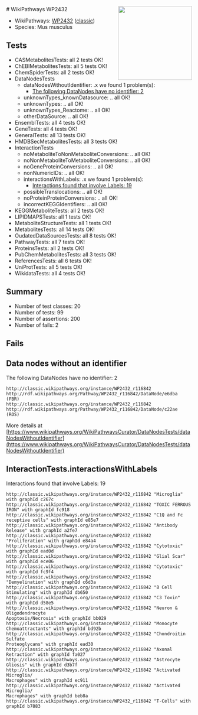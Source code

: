 <img style="float: right; width: 200px" src="https://upload.wikimedia.org/wikipedia/commons/thumb/8/83/Wplogo_with_text_500.png/640px-Wplogo_with_text_500.png" />
# WikiPathways WP2432

* WikiPathways: [WP2432](https://wikipathways.org/pathways/WP2432) ([classic](https://classic.wikipathways.org/instance/WP2432))
* Species: Mus musculus
## Tests
* CASMetabolitesTests: all 2 tests OK!
* ChEBIMetabolitesTests: all 5 tests OK!
* ChemSpiderTests: all 2 tests OK!
* DataNodesTests
    * dataNodesWithoutIdentifier: .x we found 1 problem(s):
        * [The following DataNodes have no identifier: 2](#d2d32fa1)
    * unknownTypes_knownDatasource: .. all OK!
    * unknownTypes: .. all OK!
    * unknownTypes_Reactome: .. all OK!
    * otherDataSource: .. all OK!
* EnsemblTests: all 4 tests OK!
* GeneTests: all 4 tests OK!
* GeneralTests: all 13 tests OK!
* HMDBSecMetabolitesTests: all 3 tests OK!
* InteractionTests
    * noMetaboliteToNonMetaboliteConversions: .. all OK!
    * noNonMetaboliteToMetaboliteConversions: .. all OK!
    * noGeneProteinConversions: .. all OK!
    * nonNumericIDs: .. all OK!
    * interactionsWithLabels: .x we found 1 problem(s):
        * [Interactions found that involve Labels: 19](#fe97a8c1)
    * possibleTranslocations: .. all OK!
    * noProteinProteinConversions: .. all OK!
    * incorrectKEGGIdentifiers: .. all OK!
* KEGGMetaboliteTests: all 2 tests OK!
* LIPIDMAPSTests: all 1 tests OK!
* MetaboliteStructureTests: all 1 tests OK!
* MetabolitesTests: all 14 tests OK!
* OudatedDataSourcesTests: all 8 tests OK!
* PathwayTests: all 7 tests OK!
* ProteinsTests: all 2 tests OK!
* PubChemMetabolitesTests: all 3 tests OK!
* ReferencesTests: all 6 tests OK!
* UniProtTests: all 5 tests OK!
* WikidataTests: all 4 tests OK!


## Summary

* Number of test classes: 20
* Number of tests: 99
* Number of assertions: 200
* Number of fails: 2

## Fails

<a name="d2d32fa1" />

## Data nodes without an identifier

The following DataNodes have no identifier: 2
```
http://classic.wikipathways.org/instance/WP2432_r116842 http://rdf.wikipathways.org/Pathway/WP2432_r116842/DataNode/e6dba (FBR)
http://classic.wikipathways.org/instance/WP2432_r116842 http://rdf.wikipathways.org/Pathway/WP2432_r116842/DataNode/c22ae (ROS)
```

More details at [https://www.wikipathways.org/WikiPathwaysCurator/DataNodesTests/dataNodesWithoutIdentifier](https://www.wikipathways.org/WikiPathwaysCurator/DataNodesTests/dataNodesWithoutIdentifier)

<a name="fe97a8c1" />

## InteractionTests.interactionsWithLabels

Interactions found that involve Labels: 19
```
http://classic.wikipathways.org/instance/WP2432_r116842 "Microglia" with graphId c267c
http://classic.wikipathways.org/instance/WP2432_r116842 "TOXIC FERROUS
IRON" with graphId fc918
http://classic.wikipathways.org/instance/WP2432_r116842 "C1Q and Fc receptive cells" with graphId e85e7
http://classic.wikipathways.org/instance/WP2432_r116842 "Antibody Release" with graphId a2fe7
http://classic.wikipathways.org/instance/WP2432_r116842 "Proliferation" with graphId e84a4
http://classic.wikipathways.org/instance/WP2432_r116842 "Cytotoxic" with graphId ead0d
http://classic.wikipathways.org/instance/WP2432_r116842 "Glial Scar" with graphId ece06
http://classic.wikipathways.org/instance/WP2432_r116842 "Cytotoxic" with graphId fc9f4
http://classic.wikipathways.org/instance/WP2432_r116842 "Demyelination" with graphId c6d3a
http://classic.wikipathways.org/instance/WP2432_r116842 "B Cell Stimulating" with graphId db650
http://classic.wikipathways.org/instance/WP2432_r116842 "C3 Toxin" with graphId d58e5
http://classic.wikipathways.org/instance/WP2432_r116842 "Neuron & 
Oligodendrocyte
Apoptosis/Necrosis" with graphId bb029
http://classic.wikipathways.org/instance/WP2432_r116842 "Monocyte Chemoattractants" with graphId bd92b
http://classic.wikipathways.org/instance/WP2432_r116842 "Chondroitin Sulfate 
Proteoglycans" with graphId ead30
http://classic.wikipathways.org/instance/WP2432_r116842 "Axonal Retraction" with graphId fa027
http://classic.wikipathways.org/instance/WP2432_r116842 "Astrocyte Gliosis" with graphId d3b7f
http://classic.wikipathways.org/instance/WP2432_r116842 "Activated Microglia/
Macrophages" with graphId ec911
http://classic.wikipathways.org/instance/WP2432_r116842 "Activated Microglia/
Macrophages" with graphId beb8a
http://classic.wikipathways.org/instance/WP2432_r116842 "T-Cells" with graphId b7883
```

